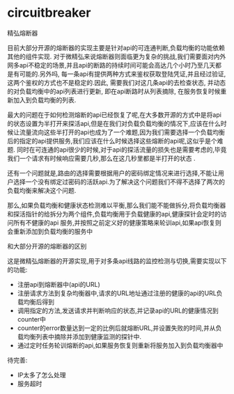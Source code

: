 # circuitbreaker
精弘熔断器

目前大部分开源的熔断器的实现主要是针对api的可连通判断,负载均衡的功能依赖其他的组件实现. 对于微精弘来说熔断器则面临更为复杂的挑战,我们需要面对内外网多api不稳定的场景,并且api的断路的持续时间可能会高达几个小时乃至几天都是有可能的.另外吗, 每一条api有提供两种方式来鉴权获取登陆凭证,并且经过验证,这两个鉴权的方式也不是稳定的.因此, 需要我们对这几条api的去检查状态, 并动态的对负载均衡中的api列表进行更新, 即在api断路时从列表摘除, 在服务恢复时候重新加入到负载均衡的列表.

最大的问题在于如何检测熔断的api已经恢复了呢,在大多数开源的方式中是将api的状态设置为半打开来探活api,但是在我们对负载负载均衡的情况下,应该在什么时候让流量流向这些半打开的api也成为了一个难题,因为我们需要选择一个负载均衡后的指定的api提供服务,我们应该在什么时候选择这些熔断的api呢,这似乎是个难题. 同时在可连通的api很少的时候,对于api的探活流量的损失也是需要考虑的,毕竟我们一个请求有时候响应需要几秒,那么在这几秒里都是半打开的状态 .

还有一个问题就是,路由的选择需要根据用户的密码绑定情况来进行选择,不能让用户选择一个没有绑定过密码的活跃api.为了解决这个问题我们不得不选择了两次的负载均衡来解决这个问题.

那么,如果负载均衡和健康状态检测难以平衡,那么我们能不能做拆分,将负载均衡器和探活指针的给拆分为两个组件,负载均衡用于负载健康的api,健康探针会定时的访问所有不健康的api 服务,并按照之前定义好的健康策略来轮训api,如果api恢复则会重新添加到负载均衡的服务中

和大部分开源的熔断器的区别

这是微精弘熔断器的开源实现,用于对多条api线路的监控检测与切换,需要实现以下的功能:

- 注册api到熔断器中(api的URL)
- 注册请求方法到复杂均衡器中,请求的URL地址通过注册的健康的api的URL负载均衡后得到
- 调用指定的方法,发送请求并判断响应的状态,并记录api的URL的健康情况到counter中
- counter的error数量达到一定的比例后就熔断URL,并设置失败的时间,并从负载均衡列表中摘除并添加到健康监测的探针中.
- 通过定时任务轮训熔断的api,如果服务恢复则重新将服务加入到负载均衡器中

待完善:
- IP太多了怎么处理
- 服务超时
